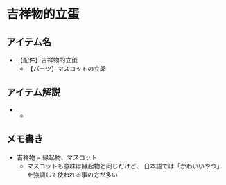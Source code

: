 # 吉祥物的立蛋
## アイテム名
 - 【配件】吉祥物的立蛋
   - 【パーツ】マスコットの立卵

## アイテム解説
 - ```
   
   ```
   - ```
     
     ```

## メモ書き
 - 吉祥物 = 縁起物、マスコット
   - マスコットも意味は縁起物と同じだけど、
     日本語では「かわいいやつ」を強調して使われる事の方が多い